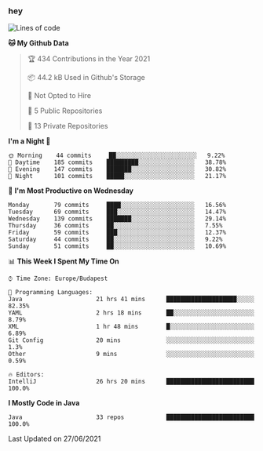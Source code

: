 ### hey

<!--START_SECTION:waka-->
![Lines of code](https://img.shields.io/badge/From%20Hello%20World%20I%27ve%20Written-50105%20lines%20of%20code-blue)

**🐱 My Github Data** 

> 🏆 434 Contributions in the Year 2021
 > 
> 📦 44.2 kB Used in Github's Storage 
 > 
> 🚫 Not Opted to Hire
 > 
> 📜 5 Public Repositories 
 > 
> 🔑 13 Private Repositories  
 > 
**I'm a Night 🦉** 

```text
🌞 Morning    44 commits     ██░░░░░░░░░░░░░░░░░░░░░░░   9.22% 
🌆 Daytime    185 commits    █████████░░░░░░░░░░░░░░░░   38.78% 
🌃 Evening    147 commits    ███████░░░░░░░░░░░░░░░░░░   30.82% 
🌙 Night      101 commits    █████░░░░░░░░░░░░░░░░░░░░   21.17%

```
📅 **I'm Most Productive on Wednesday** 

```text
Monday       79 commits     ████░░░░░░░░░░░░░░░░░░░░░   16.56% 
Tuesday      69 commits     ███░░░░░░░░░░░░░░░░░░░░░░   14.47% 
Wednesday    139 commits    ███████░░░░░░░░░░░░░░░░░░   29.14% 
Thursday     36 commits     ██░░░░░░░░░░░░░░░░░░░░░░░   7.55% 
Friday       59 commits     ███░░░░░░░░░░░░░░░░░░░░░░   12.37% 
Saturday     44 commits     ██░░░░░░░░░░░░░░░░░░░░░░░   9.22% 
Sunday       51 commits     ██░░░░░░░░░░░░░░░░░░░░░░░   10.69%

```


📊 **This Week I Spent My Time On** 

```text
⌚︎ Time Zone: Europe/Budapest

💬 Programming Languages: 
Java                     21 hrs 41 mins      ████████████████████░░░░░   82.35% 
YAML                     2 hrs 18 mins       ██░░░░░░░░░░░░░░░░░░░░░░░   8.79% 
XML                      1 hr 48 mins        █░░░░░░░░░░░░░░░░░░░░░░░░   6.89% 
Git Config               20 mins             ░░░░░░░░░░░░░░░░░░░░░░░░░   1.3% 
Other                    9 mins              ░░░░░░░░░░░░░░░░░░░░░░░░░   0.59%

🔥 Editors: 
IntelliJ                 26 hrs 20 mins      █████████████████████████   100.0%

```

**I Mostly Code in Java** 

```text
Java                     33 repos            █████████████████████████   100.0%

```



 Last Updated on 27/06/2021
<!--END_SECTION:waka-->
